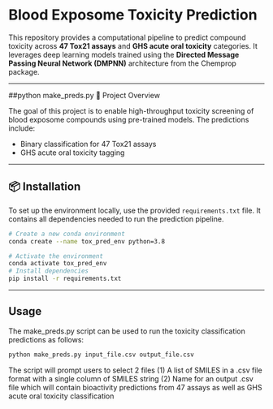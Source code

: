 # Blood Exposome Toxicity Prediction

This repository provides a computational pipeline to predict compound toxicity across **47 Tox21 assays** and **GHS acute oral toxicity** categories. It leverages deep learning models trained using the **Directed Message Passing Neural Network (DMPNN)** architecture from the Chemprop package.

---

##python make_preds.py
 🧬 Project Overview

The goal of this project is to enable high-throughput toxicity screening of blood exposome compounds using pre-trained models. The predictions include:

- Binary classification for 47 Tox21 assays
- GHS acute oral toxicity tagging

---

## 📦 Installation

To set up the environment locally, use the provided `requirements.txt` file. It contains all dependencies needed to run the prediction pipeline.

```bash
# Create a new conda environment
conda create --name tox_pred_env python=3.8

# Activate the environment
conda activate tox_pred_env
# Install dependencies
pip install -r requirements.txt

```

---

## Usage

The make_preds.py script can be used to run the toxicity classification predictions as follows:

```bash
python make_preds.py input_file.csv output_file.csv
```

The script will prompt users to select 2 files
(1) A list of SMILES in a .csv file format with a single column of SMILES string 
(2) Name for an output .csv file which will contain bioactivity predictions from 47 assays as well as GHS acute oral toxicity classification
